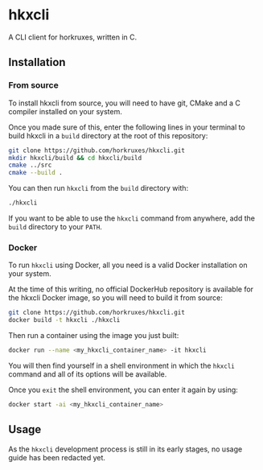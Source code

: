 # hkxcli

A CLI client for horkruxes, written in C.

## Installation

### From source 

To install hkxcli from source, you will need to have git, CMake and a C compiler installed on your system.

Once you made sure of this, enter the following lines in your terminal to build hkxcli in a `build` directory at the root of this repository:

```sh
git clone https://github.com/horkruxes/hkxcli.git
mkdir hkxcli/build && cd hkxcli/build
cmake ../src
cmake --build .
```

You can then run `hkxcli` from the `build` directory with:

```sh
./hkxcli
```

If you want to be able to use the `hkxcli` command from anywhere, add the `build` directory to your `PATH`.

### Docker

To run `hkxcli` using Docker, all you need is a valid Docker installation on your system.

At the time of this writing, no official DockerHub repository is available for the hkxcli Docker image, so you will need to build it from source:

```sh
git clone https://github.com/horkruxes/hkxcli.git
docker build -t hkxcli ./hkxcli
```

Then run a container using the image you just built:

```sh
docker run --name <my_hkxcli_container_name> -it hkxcli
```

You will then find yourself in a shell environment in which the `hkxcli` command and all of its options will be available.

Once you `exit` the shell environment, you can enter it again by using:

```sh
docker start -ai <my_hkxcli_container_name>
```

## Usage

As the `hkxcli` development process is still in its early stages, no usage guide has been redacted yet.

